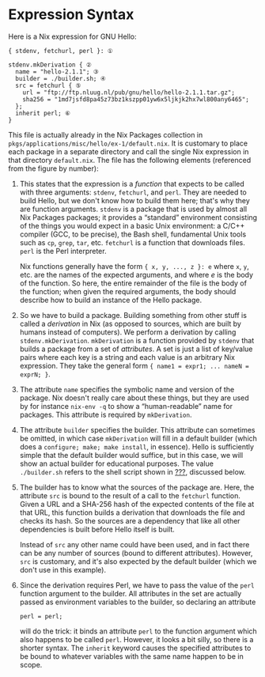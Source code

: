 # Expression Syntax

Here is a Nix expression for GNU Hello:

    { stdenv, fetchurl, perl }: ①
    
    stdenv.mkDerivation { ②
      name = "hello-2.1.1"; ③
      builder = ./builder.sh; ④
      src = fetchurl { ⑤
        url = "ftp://ftp.nluug.nl/pub/gnu/hello/hello-2.1.1.tar.gz";
        sha256 = "1md7jsfd8pa45z73bz1kszpp01yw6x5ljkjk2hx7wl800any6465";
      };
      inherit perl; ⑥
    }

This file is actually already in the Nix Packages collection in
`pkgs/applications/misc/hello/ex-1/default.nix`. It is customary to
place each package in a separate directory and call the single Nix
expression in that directory `default.nix`. The file has the following
elements (referenced from the figure by number):

1.  This states that the expression is a *function* that expects to be
    called with three arguments: `stdenv`, `fetchurl`, and `perl`. They
    are needed to build Hello, but we don't know how to build them here;
    that's why they are function arguments. `stdenv` is a package that
    is used by almost all Nix Packages packages; it provides a
    “standard” environment consisting of the things you would expect
    in a basic Unix environment: a C/C++ compiler (GCC, to be precise),
    the Bash shell, fundamental Unix tools such as `cp`, `grep`, `tar`,
    etc. `fetchurl` is a function that downloads files. `perl` is the
    Perl interpreter.
    
    Nix functions generally have the form `{ x, y, ...,
                    z }: e` where `x`, `y`, etc. are the names of the expected
    arguments, and where *e* is the body of the function. So here, the
    entire remainder of the file is the body of the function; when given
    the required arguments, the body should describe how to build an
    instance of the Hello package.

2.  So we have to build a package. Building something from other stuff
    is called a *derivation* in Nix (as opposed to sources, which are
    built by humans instead of computers). We perform a derivation by
    calling `stdenv.mkDerivation`. `mkDerivation` is a function provided
    by `stdenv` that builds a package from a set of *attributes*. A set
    is just a list of key/value pairs where each key is a string and
    each value is an arbitrary Nix expression. They take the general
    form `{
                    name1 =
                    expr1; ...
                    nameN =
                    exprN; }`.

3.  The attribute `name` specifies the symbolic name and version of the
    package. Nix doesn't really care about these things, but they are
    used by for instance `nix-env
                    -q` to show a “human-readable” name for packages. This attribute is
    required by `mkDerivation`.

4.  The attribute `builder` specifies the builder. This attribute can
    sometimes be omitted, in which case `mkDerivation` will fill in a
    default builder (which does a `configure; make; make install`, in
    essence). Hello is sufficiently simple that the default builder
    would suffice, but in this case, we will show an actual builder for
    educational purposes. The value `./builder.sh` refers to the shell
    script shown in [???](#ex-hello-builder), discussed below.

5.  The builder has to know what the sources of the package are. Here,
    the attribute `src` is bound to the result of a call to the
    `fetchurl` function. Given a URL and a SHA-256 hash of the expected
    contents of the file at that URL, this function builds a derivation
    that downloads the file and checks its hash. So the sources are a
    dependency that like all other dependencies is built before Hello
    itself is built.
    
    Instead of `src` any other name could have been used, and in fact
    there can be any number of sources (bound to different attributes).
    However, `src` is customary, and it's also expected by the default
    builder (which we don't use in this example).

6.  Since the derivation requires Perl, we have to pass the value of the
    `perl` function argument to the builder. All attributes in the set
    are actually passed as environment variables to the builder, so
    declaring an attribute
    
        perl = perl;
    
    will do the trick: it binds an attribute `perl` to the function
    argument which also happens to be called `perl`. However, it looks a
    bit silly, so there is a shorter syntax. The `inherit` keyword
    causes the specified attributes to be bound to whatever variables
    with the same name happen to be in scope.

